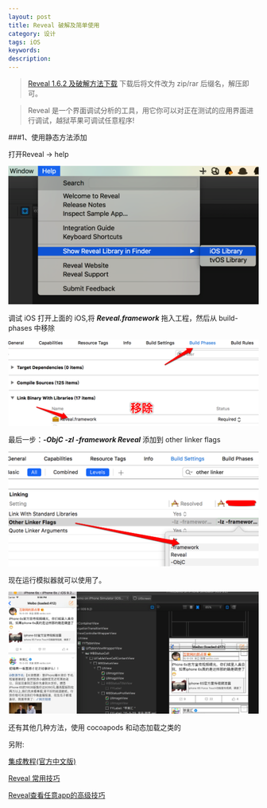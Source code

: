 ```yaml
---
layout: post
title: Reveal 破解及简单使用
category: 设计
tags: iOS
keywords:
description:
---
```


>[Reveal 1.6.2 及破解方法下载](http://7xq3rg.com1.z0.glb.clouddn.com/Blog-Reveal%10) 下载后将文件改为 zip/rar 后缀名，解压即可。

>Reveal 是一个界面调试分析的工具，用它你可以对正在测试的应用界面进行调试，越狱苹果可调试任意程序!

###1、使用静态方法添加

打开Reveal -> help
	
![1](/public/img/iOS/Reveal-help_GUI.png)

调试 iOS 打开上面的 iOS,将 ***Reveal.framework*** 拖入工程，然后从 build-phases 中移除
	
![2](/public/img/iOS/Remove-RevealFramework-From-Libraries.png)
	
最后一步：***-ObjC -zl -framework Reveal*** 添加到 other linker flags

![3](/public/img/iOS/Add-to-other-linker-flags.png)
	
现在运行模拟器就可以使用了。

![4](/public/img/iOS/Run-Reveal.png)

还有其他几种方法，使用 cocoapods 和动态加载之类的

另附:

[集成教程(官方中文版)](http://support.revealapp.com/kb/getting-started/reveal)

[Reveal 常用技巧](http://revealapp.com/blog/reveal-common-tips-cn.html)

[Reveal查看任意app的高级技巧](http://c.blog.sina.com.cn/profile.php?blogid=cb8a22ea89000gtw)

	

